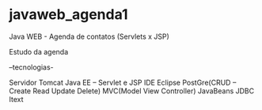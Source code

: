 # javaweb_agenda1
Java WEB - Agenda de contatos (Servlets x JSP)

Estudo da agenda 

–tecnologias-

Servidor Tomcat
Java EE – Servlet e JSP
IDE Eclipse
PostGre(CRUD – Create Read Update Delete)
MVC(Model View Controller)
JavaBeans
JDBC
Itext

